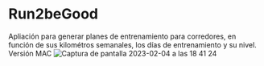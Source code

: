 # Run2beGood

Apliación para generar planes de entrenamiento para corredores, en función de sus kilométros semanales, los días de entrenamiento y su nivel.
Versión MAC
![Captura de pantalla 2023-02-04 a las 18 41 24](https://user-images.githubusercontent.com/117470672/216781735-11b01185-53f1-4c9d-aba1-002bdb88e5a2.png)
